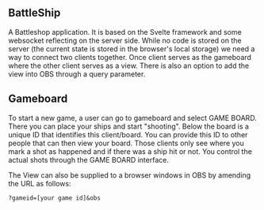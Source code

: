 ## BattleShip

A Battleshop application. It is based on the Svelte framework and some websocket reflecting on the server side. While no code is stored on the server (the current state is stored in the browser's local storage) we need a way to connect two clients together. Once client serves as the gameboard where the other client serves as a view. There is also an option to add the view into OBS through a query parameter.

## Gameboard

To start a new game, a user can go to gameboard and select GAME BOARD. There you can place your ships and start "shooting". Below the board is a unique ID that identifies this client/board. You can provide this ID to other people that can then view your board. Those clients only see where you mark a shot as happened and if there was a ship hit or not. You control the actual shots through the GAME BOARD interface.

The View can also be supplied to a browser windows in OBS by amending the URL as follows:
```
?gameid=[your game id]&obs
```

